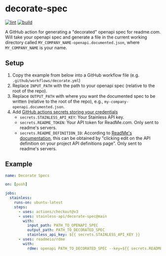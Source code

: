 # decorate-spec

[![lint](https://github.com/stainless-api/readme-action/actions/workflows/lint.yml/badge.svg)](https://github.com/stainless-api/readme-action/actions/workflows/lint.yml)
[![build](https://github.com/stainless-api/readme-action/actions/workflows/build.yml/badge.svg)](https://github.com/stainless-api/readme-action/actions/workflows/build.yml)

A GitHub action for generating a "decorated" openapi spec for readme.com. Will take your openapi spec and generate a file in the current working directory called `MY_COMPANY_NAME-openapi.documented.json`, where `MY_COMPANY_NAME` is your name.

## Setup

1. Copy the example from below into a GitHub workflow file (e.g. `.github/workflows/decorate.yml`)
2. Replace `INPUT_PATH` with the path to your openapi spec (relative to the root of the repo).
3. Replace `OUTPUT_PATH` with where you want the documented spec to be written (relative to the root of the repo), e.g., `my-company-openapi.documented.json`.
4. Add [GitHub actions secrets storing your credentials](https://docs.github.com/en/actions/security-guides/encrypted-secrets)
   - `secrets.STAINLESS_API_KEY`: Your Stainless API key.
   - `secrets.README_TOKEN`: Your API token for ReadMe.com. Only sent to readme's servers.
   - `secrets.README_DEFINITION_ID`: According to [ReadMe's documentation](https://docs.readme.com/docs/openapi#re-syncing-an-openapi-document), this can be obtained by "clicking edit on the API definition on your project API definitions page". Only sent to readme's servers.

## Example

```yaml
name: Decorate Specs

on: [push]

jobs:
  stainless:
    runs-on: ubuntu-latest
    steps:
      - uses: actions/checkout@v3
      - uses: stainless-api/decorate-spec@main
        with:
          input_path: PATH_TO_OPENAPI_SPEC
          output_path: PATH_TO_DECORATED_SPEC
          stainless_api_key: ${{ secrets.STAINLESS_API_KEY }}
      - uses: readmeio/rdme
        with:
          rdme: openapi PATH_TO_DECORATED_SPEC --key=${{ secrets.README_TOKEN }} --id=${{ secrets.README_DEFINITION_ID }}
```
